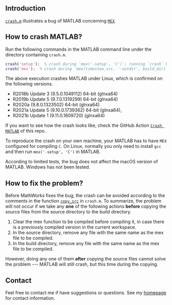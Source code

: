 ## Introduction

[`crash.m`](https://github.com/zaikunzhang/test_matlab/blob/master/crash.m) illustrates a bug of
MATLAB concerning [`MEX`](https://www.mathworks.com/help/matlab/ref/mex.html).

## How to crash MATLAB?

Run the following commands in the MATLAB command line under the directory containing `crash.m`.

```matlab
crash('setup');  % crash during `mex('-setup', 'C')`; running `crash` has the same effect
crash('mex');  % crash during `mex(timestwo_src, '-outdir', build_dir)`
```

The above execution crashes MATLAB under Linux, which is confirmed on the following versions.

- R2018b Update 3 (9.5.0.1049112) 64-bit (glnxa64)
- R2019b Update 5 (9.7.0.1319299) 64-bit (glnxa64)
- R2020a (9.8.0.1323502) 64-bit (glnxa64)
- R2021a Update 5 (9.10.0.1739362) 64-bit (glnxa64),
- R2021b Update 1 (9.11.0.1809720) (glnxa64)

If you want to see how the crash looks like, check the
GitHub Action [`Crash MATLAB`](https://github.com/zaikunzhang/test_matlab/actions) of this repo.

To reproduce the crash on your own machine, your MATLAB has to have `MEX` configured for compiling `C`.
On Linux, normally you only need to install `gcc` and then run `mex('-setup', 'C')` in MATLAB.

According to limited tests, the bug does not affect the macOS version of MATLAB. Windows has not
been tested.


## How to fix the problem?

Before MathWorks fixes the bug, the crash can be avoided according to the comments in the function
[`copy_src`](https://github.com/zaikunzhang/test_matlab/blob/e8b16e11624e44f2c7702453994a0d322c6b208b/crash.m#L155)
in `crash.m`. To summarize, the problem will not occur if we take any **one** of the following actions
**before** copying the source files from the source directory to the build directory.

1. Clear the mex function to be compiled before compiling it, in case there is a previously compiled
   version in the current workspace.
2. In the source directory, remove any file with the same name as the mex file to be compiled.
3. In the build directory,  remove any file with the same name as the mex file to be compiled.

However, doing any one of them **after** copying the source files cannot solve the problem ---
MATLAB will still crash, but this time during the copying.


## Contact

Feel free to contact me if have suggestions or questions.
See my [homepage](https://www.zhangzk.net) for contact information.
